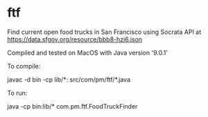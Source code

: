 # ftf
Find current open food trucks in San Francisco using Socrata API at https://data.sfgov.org/resource/bbb8-hzi6.json

Compiled and tested on MacOS with Java version '9.0.1'


To compile:  

javac -d bin -cp lib/&ast;: src/com/pm/ftf/&ast;.java

To run:  

java -cp bin:lib/&ast; com.pm.ftf.FoodTruckFinder
